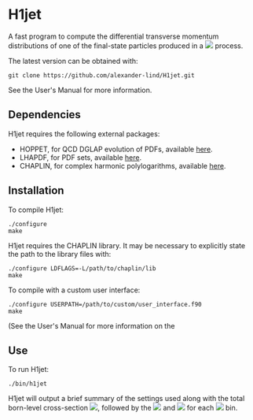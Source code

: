 # H1jet
A fast program to compute the differential transverse momentum distributions of one of the final-state particles produced in a
  <img src="https://render.githubusercontent.com/render/math?math=2\to 2"> process. 

The latest version can be obtained with: 
```
git clone https://github.com/alexander-lind/H1jet.git
```

See the User's Manual for more information. 

## Dependencies 
H1jet requires the following external packages: 
 - HOPPET, for QCD DGLAP evolution of PDFs, available [here](https://github.com/gavinsalam/hoppet). 
 - LHAPDF, for PDF sets, available [here](https://lhapdf.hepforge.org).
 - CHAPLIN, for complex harmonic polylogarithms, available [here](https://chaplin.hepforge.org).

## Installation 
To compile H1jet: 
```
./configure
make
```
H1jet requires the CHAPLIN library. It may be necessary to explicitly state the path to the library files with: 
```
./configure LDFLAGS=-L/path/to/chaplin/lib
make
```
To compile with a custom user interface: 
```
./configure USERPATH=/path/to/custom/user_interface.f90 
make
```
(See the User's Manual for more information on the 

## Use 
To run H1jet: 
```
./bin/h1jet 
```
H1jet will output a brief summary of the settings used along with the total born-level cross-section <img src="https://render.githubusercontent.com/render/math?math=\sigma_0">, followed by the <img src="https://render.githubusercontent.com/render/math?math=\mathrm{d}\sigma/\mathrm{d}p_{T}"> and <img src="https://render.githubusercontent.com/render/math?math=\sigma(p_{T})"> for each <img src="https://render.githubusercontent.com/render/math?math=p_T"> bin. 
